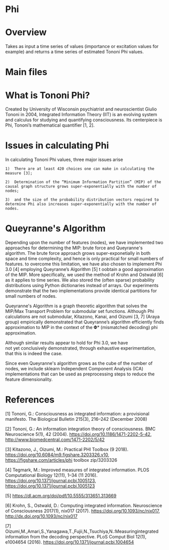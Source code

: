 # Phi

# Overview

Takes as input a time series of values (importance or excitation values
for example) and returns a time series of estimated Tononi Phi values.

# Main files
 

# What is Tononi Phi?

Created by University of Wisconsin psychiatrist and neuroscientist Giulio Tononi in
2004, Integrated Information Theory (IIT) is an evolving system and calculus for
studying and quantifying consciousness. Its centerpiece is Phi, Tononi’s
mathematical quantifier [1, 2].

# Issues in calculating Phi

In calculating Tononi Phi values, three major issues arise

    1)  There are at least 420 choices one can make in calculating the measure [3];
    
    2)  Determination of the “Minimum Information Partition” (MIP) of the causal graph structure grows super-exponentially with the number of nodes;
    
    3)  and the size of the probability distribution vectors required to determine Phi also increases super-exponentially with the number of nodes. 
    
# Queyranne's Algorithm    

Depending upon the number of features (nodes), we have implemented  two 
approaches for determining the MIP: brute force and Queyranne's algorithm. 
The brute force approach grows super-exponetially in both space and time complexity,
and hence is only practical for small numbers of features. to overcome this 
limitation, we have also chosen to implement Phi 3.0 [4] employing Queyranne’s 
Algorithm [5] t oobtain a good approximation of the MIP. More specifically, we used 
the method of Krohn and Ostwald [6] as it applies to time series.  We also stored 
the (often sparse) probability distributions using Python dictionaries instead of 
arrays. Our experiments demonstrate that the two implementations provide identical
partitions for small numbers of nodes.

Queyranne's Algorithm is a graph theoretic algorithm that solves the
MIP/Max Transport Problem for submodular set functions. Although
Phi calculations are not submodular, Kitazono, Kanai, and Oizumi [3, 7] (Araya 
group) empirically demonstrated that Queyranne’s algorithm efficiently finds 
approximation to MIP in the context of the 𝚽* (mismatched decoding) phi 
approximation.

Although similar results appear to hold for Phi 3.0, we have  
not yet conclusively demonstrated, through exhaustive experimentation, that this is 
indeed the case.

Since even Queyranne's algorithm grows as the cube of the number of nodes, we
include sklearn Independent Component Analysis (ICA) implementations that can be
used as preprocessing steps to reduce the feature dimensionality.

# References

[1] Tononi, G.: Consciousness as integrated information: a provisional manifesto. The Biological Bulletin 215(3), 216–242 (December 2008)

[2] Tononi, G.: An information integration theory of consciousness. BMC
Neuroscience 5(1), 42 (2004). https://doi.org/10.1186/1471-2202-5-42,
http://www.biomedcentral.com/1471-2202/5/42

[3] Kitazono, J., Oizumi, M.: Practical PHI Toolbox
(9 2018). https://doi.org/10.6084/m9.figshare.3203326.v10,
https://figshare.com/articles/phi toolbox zip/3203326

[4] Tegmark, M.: Improved measures of integrated information. PLOS Computational
Biology 12(11), 1–34 (11 2016). https://doi.org/10.1371/journal.pcbi.1005123,
https://doi.org/10.1371/journal.pcbi.1005123

[5] https://dl.acm.org/doi/pdf/10.5555/313651.313669

[6] Krohn, S., Ostwald, D.: Computing integrated information. Neuroscience
of Consciousness 2017(1), nix017 (2017). https://doi.org/10.1093/nc/nix017,
http://dx.doi.org/10.1093/nc/nix017

[7] Oizumi,M.,Amari,S.,Yanagawa,T.,Fujii,N.,Tsuchiya,N.:Measuringintegrated
information from the decoding perspective. PLoS Comput Biol 12(1), e1004654
(2016). https://doi.org/10.1371/journal.pcbi.1004654
